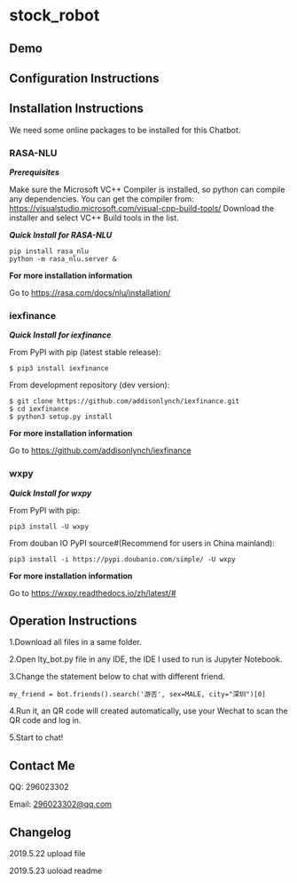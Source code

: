 # stock_robot
Demo
----
Configuration Instructions
----

Installation Instructions
----

We need some online packages to be installed for this Chatbot.

### **RASA-NLU**

***Prerequisites***

Make sure the Microsoft VC++ Compiler is installed, so python can compile any dependencies. You can get the compiler from: https://visualstudio.microsoft.com/visual-cpp-build-tools/ Download the installer and select VC++ Build tools in the list.

***Quick Install for RASA-NLU***

    pip install rasa_nlu
    python -m rasa_nlu.server &
    
**For more installation information**

Go to https://rasa.com/docs/nlu/installation/



### **iexfinance**

***Quick Install for iexfinance***

From PyPI with pip (latest stable release):

    $ pip3 install iexfinance

From development repository (dev version):

    $ git clone https://github.com/addisonlynch/iexfinance.git
    $ cd iexfinance
    $ python3 setup.py install

**For more installation information**

Go to https://github.com/addisonlynch/iexfinance



### **wxpy**

***Quick Install for wxpy***

From PyPI with pip:

    pip3 install -U wxpy
    
From douban IO PyPI source#(Recommend for users in China mainland):

    pip3 install -i https://pypi.doubanio.com/simple/ -U wxpy

**For more installation information**

Go to https://wxpy.readthedocs.io/zh/latest/#



Operation Instructions
----

1.Download all files in a same folder.

2.Open lty_bot.py file in any IDE, the IDE I used to run is Jupyter Notebook.

3.Change the statement below to chat with different friend.

    my_friend = bot.friends().search('游否', sex=MALE, city="深圳")[0]

4.Run it, an QR code will created automatically, use your Wechat to scan the QR code and log in.

5.Start to chat!



Contact Me
----

QQ: 296023302

Email: 296023302@qq.com


Changelog
----

2019.5.22 upload file

2019.5.23 uoload readme


